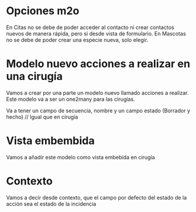# Opciones m2o

En Citas no se debe de poder acceder al contacto ni crear contactos nuevos de manera rápida, pero si desde vista de formulario.
En Mascotas no se debe de poder crear una especie nueva, solo elegir.

# Modelo nuevo acciones a realizar en una cirugía

Vamos a crear por una parte un modelo nuevo llamado acciones a realizar. Este modelo va a ser un one2many para las cirugías.

Va a tener un campo de secuencia, nombre y un campo estado (Borrador y hecho) // Igual que en cirugía

# Vista embembida

Vamos a añadir este modelo como vista embebida en cirugía

# Contexto

Vamos a decir desde contexto, que el campo por defecto del estado de la acción sea el estado de la incidencia

